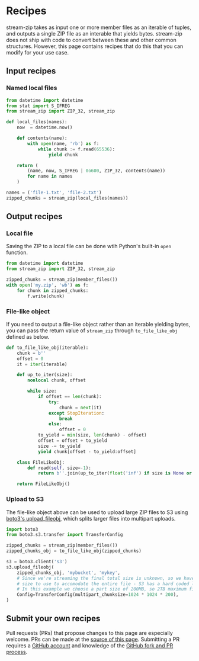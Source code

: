 # Recipes

stream-zip takes as input one or more member files as an iterable of tuples, and outputs a single ZIP file as an interable that yields bytes. stream-zip does not ship with code to convert between these and other common structures. However, this page contains recipes that do this that you can modify for your use case.


## Input recipes

### Named local files

```python
from datetime import datetime
from stat import S_IFREG
from stream_zip import ZIP_32, stream_zip

def local_files(names):
    now  = datetime.now()

    def contents(name):
        with open(name, 'rb') as f:
            while chunk := f.read(65536):
                yield chunk

    return (
        (name, now, S_IFREG | 0o600, ZIP_32, contents(name))
        for name in names
    )

names = ('file-1.txt', 'file-2.txt')
zipped_chunks = stream_zip(local_files(names))
```

## Output recipes

### Local file

Saving the ZIP to a local file can be done wtih Python's built-in `open` function.

```python
from datetime import datetime
from stream_zip import ZIP_32, stream_zip

zipped_chunks = stream_zip(member_files())
with open('my.zip', 'wb') as f:
    for chunk in zipped_chunks:
        f.write(chunk)
```


### File-like object

If you need to output a file-like object rather than an iterable yielding bytes, you can pass the return value of `stream_zip` through `to_file_like_obj` defined as below.

```python
def to_file_like_obj(iterable):
    chunk = b''
    offset = 0
    it = iter(iterable)

    def up_to_iter(size):
        nonlocal chunk, offset

        while size:
            if offset == len(chunk):
                try:
                    chunk = next(it)
                except StopIteration:
                    break
                else:
                    offset = 0
            to_yield = min(size, len(chunk) - offset)
            offset = offset + to_yield
            size -= to_yield
            yield chunk[offset - to_yield:offset]

    class FileLikeObj:
        def read(self, size=-1):
            return b''.join(up_to_iter(float('inf') if size is None or size < 0 else size))

    return FileLikeObj()
```


### Upload to S3

The file-like object above can be used to upload large ZIP files to S3 using [boto3's upload_fileobj](https://boto3.amazonaws.com/v1/documentation/api/latest/reference/services/s3.html#S3.Client.upload_fileobj), which splits larger files into multipart uploads.

```python
import boto3
from boto3.s3.transfer import TransferConfig

zipped_chunks = stream_zip(member_files())
zipped_chunks_obj = to_file_like_obj(zipped_chunks)

s3 = boto3.client('s3')
s3.upload_fileobj(
    zipped_chunks_obj, 'mybucket', 'mykey',
    # Since we're streaming the final total size is unknown, so we have to tell boto3 what part
    # size to use to accomodate the entire file - S3 has a hard coded limit of 10000 parts
    # In this example we choose a part size of 200MB, so 2TB maximum final object size
    Config=TransferConfig(multipart_chunksize=1024 * 1024 * 200),
)
```


## Submit your own recipes

Pull requests (PRs) that propose changes to this page are especially welcome. PRs can be made at the [source of this page](https://github.com/uktrade/stream-zip/blob/main/docs/recipes.md). Submitting a PR requires a [GitHub account](https://github.com/join) and knowledge of the [GitHub fork and PR process](https://docs.github.com/en/pull-requests).

